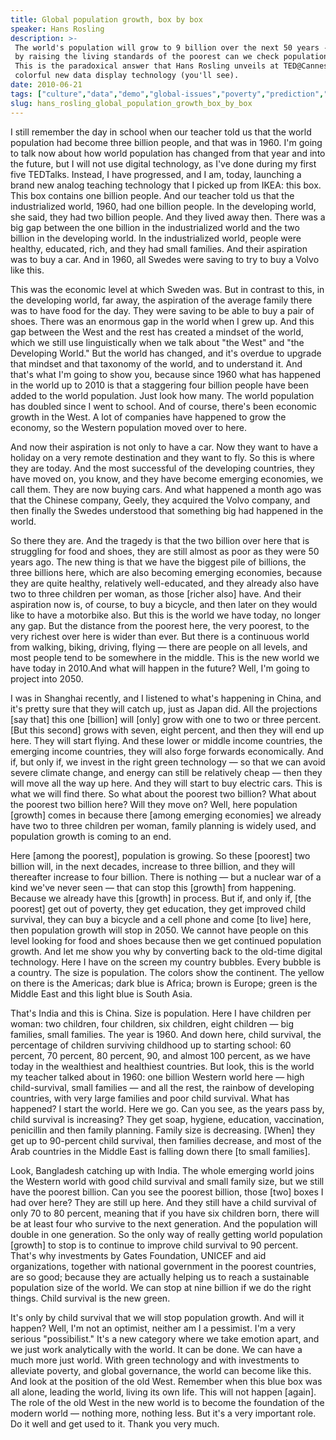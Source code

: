 ```yaml
---
title: Global population growth, box by box
speaker: Hans Rosling
description: >-
 The world's population will grow to 9 billion over the next 50 years -- and only
 by raising the living standards of the poorest can we check population growth.
 This is the paradoxical answer that Hans Rosling unveils at TED@Cannes using
 colorful new data display technology (you'll see).
date: 2010-06-21
tags: ["culture","data","demo","global-issues","poverty","prediction","presentation"]
slug: hans_rosling_global_population_growth_box_by_box
---
```


I still remember the day in school when our teacher told us that the world population had
become three billion people, and that was in 1960. I'm going to talk now about how world
population has changed from that year and into the future, but I will not use digital
technology, as I've done during my first five TEDTalks. Instead, I have progressed, and I
am, today, launching a brand new analog teaching technology that I picked up from IKEA:
this box. This box contains one billion people. And our teacher told us that the
industrialized world, 1960, had one billion people. In the developing world, she said,
they had two billion people. And they lived away then. There was a big gap between the one
billion in the industrialized world and the two billion in the developing world. In the
industrialized world, people were healthy, educated, rich, and they had small families.
And their aspiration was to buy a car. And in 1960, all Swedes were saving to try to buy a
Volvo like this.

This was the economic level at which Sweden was. But in contrast to this, in the
developing world, far away, the aspiration of the average family there was to have food
for the day. They were saving to be able to buy a pair of shoes. There was an enormous gap
in the world when I grew up. And this gap between the West and the rest has created a
mindset of the world, which we still use linguistically when we talk about "the West" and
"the Developing World." But the world has changed, and it's overdue to upgrade that
mindset and that taxonomy of the world, and to understand it. And that's what I'm going to
show you, because since 1960 what has happened in the world up to 2010 is that a
staggering four billion people have been added to the world population. Just look how
many. The world population has doubled since I went to school. And of course, there's been
economic growth in the West. A lot of companies have happened to grow the economy, so the
Western population moved over to here.

And now their aspiration is not only to have a car. Now they want to have a holiday on a
very remote destination and they want to fly. So this is where they are today. And the
most successful of the developing countries, they have moved on, you know, and they have
become emerging economies, we call them. They are now buying cars. And what happened a
month ago was that the Chinese company, Geely, they acquired the Volvo company, and then
finally the Swedes understood that something big had happened in the world.

So there they are. And the tragedy is that the two billion over here that is struggling
for food and shoes, they are still almost as poor as they were 50 years ago. The new thing
is that we have the biggest pile of billions, the three billions here, which are also
becoming emerging economies, because they are quite healthy, relatively well-educated, and
they already also have two to three children per woman, as those [richer also] have. And
their aspiration now is, of course, to buy a bicycle, and then later on they would like to
have a motorbike also. But this is the world we have today, no longer any gap. But the
distance from the poorest here, the very poorest, to the very richest over here is wider
than ever. But there is a continuous world from walking, biking, driving, flying — there
are people on all levels, and most people tend to be somewhere in the middle. This is the
new world we have today in 2010.And what will happen in the future? Well, I'm going to
project into 2050.

I was in Shanghai recently, and I listened to what's happening in China, and it's pretty
sure that they will catch up, just as Japan did. All the projections [say that] this one
[billion] will [only] grow with one to two or three percent. [But this second] grows with
seven, eight percent, and then they will end up here. They will start flying. And these
lower or middle income countries, the emerging income countries, they will also forge
forwards economically. And if, but only if, we invest in the right green technology — so
that we can avoid severe climate change, and energy can still be relatively cheap — then
they will move all the way up here. And they will start to buy electric cars. This is what
we will find there. So what about the poorest two billion? What about the poorest two
billion here? Will they move on? Well, here population [growth] comes in because there
[among emerging economies] we already have two to three children per woman, family
planning is widely used, and population growth is coming to an end.

Here [among the poorest], population is growing. So these [poorest] two billion will, in
the next decades, increase to three billion, and they will thereafter increase to four
billion. There is nothing — but a nuclear war of a kind we've never seen — that can stop
this [growth] from happening. Because we already have this [growth] in process. But if,
and only if, [the poorest] get out of poverty, they get education, they get improved child
survival, they can buy a bicycle and a cell phone and come [to live] here, then population
growth will stop in 2050. We cannot have people on this level looking for food and shoes
because then we get continued population growth. And let me show you why by converting back
to the old-time digital technology. Here I have on the screen my country bubbles. Every
bubble is a country. The size is population. The colors show the continent. The yellow on
there is the Americas; dark blue is Africa; brown is Europe; green is the Middle East and
this light blue is South Asia.

That's India and this is China. Size is population. Here I have children per woman: two
children, four children, six children, eight children — big families, small families. The
year is 1960. And down here, child survival, the percentage of children surviving
childhood up to starting school: 60 percent, 70 percent, 80 percent, 90, and almost 100
percent, as we have today in the wealthiest and healthiest countries. But look, this is
the world my teacher talked about in 1960: one billion Western world here — high
child-survival, small families — and all the rest, the rainbow of developing countries,
with very large families and poor child survival. What has happened? I start the world.
Here we go. Can you see, as the years pass by, child survival is increasing? They get
soap, hygiene, education, vaccination, penicillin and then family planning. Family size is
decreasing. [When] they get up to 90-percent child survival, then families decrease, and
most of the Arab countries in the Middle East is falling down there [to small
families].

Look, Bangladesh catching up with India. The whole emerging world joins the Western world
with good child survival and small family size, but we still have the poorest billion. Can
you see the poorest billion, those [two] boxes I had over here? They are still up here.
And they still have a child survival of only 70 to 80 percent, meaning that if you have
six children born, there will be at least four who survive to the next generation. And the
population will double in one generation. So the only way of really getting world
population [growth] to stop is to continue to improve child survival to 90 percent. That's
why investments by Gates Foundation, UNICEF and aid organizations, together with national
government in the poorest countries, are so good; because they are actually helping us to
reach a sustainable population size of the world. We can stop at nine billion if we do the
right things. Child survival is the new green.

It's only by child survival that we will stop population growth. And will it happen? Well,
I'm not an optimist, neither am I a pessimist. I'm a very serious "possibilist." It's a
new category where we take emotion apart, and we just work analytically with the world. It
can be done. We can have a much more just world. With green technology and with
investments to alleviate poverty, and global governance, the world can become like
this. And look at the position of the old West. Remember when this blue box was all alone,
leading the world, living its own life. This will not happen [again]. The role of the old
West in the new world is to become the foundation of the modern world — nothing more,
nothing less. But it's a very important role. Do it well and get used to it. Thank you very
much.

<!--
ad_duration=3.33
event="TED@Cannes"
external_start_time=0
intro_duration=11.82
is_subtitle_required="False"
is_talk_featured="True"
language="en"
language_swap="False"
native_language="en"
number_of_related_talks=6
number_of_speakers=1
number_of_subtitled_videos=46
number_of_tags=7
number_of_talk_download_languages=47
number_of_talk_more_resources=0
number_of_talk_recommendations=0
number_of_talks_take_actions=0
post_ad_duration=0.83
published_timestamp="2010-07-09 08:15:00"
recording_date="2010-06-21"
speaker_description="Global health expert; data visionary"
speaker_id=90
speaker_is_published=1
speaker_name="Hans Rosling"
speaker_what_others_say="Rosling believes that making information more accessible has the potential to change the quality of the information itself."
talk_name="Global population growth, box by box"
talks_tags=["culture","data","demo","global-issues","poverty","prediction","presentation"]
url_audio="https://download.ted.com/talks/HansRosling_2010S.mp3?apikey=acme-roadrunner"
url_photo_speaker="https://pe.tedcdn.com/images/ted/2bd4d0cfff0c3a3306650768c2f988e154db7042_254x191.jpg"
url_photo_talk="https://s3.amazonaws.com/talkstar-photos/uploads/0ccef72b-3aa0-4a29-a5a5-b2e8bd59aca1/HansRosling_2010S-embed.jpg"
url_webpage="https://www.ted.com/talks/hans_rosling_global_population_growth_box_by_box"
video_type_name="TED Stage Talk"
-->